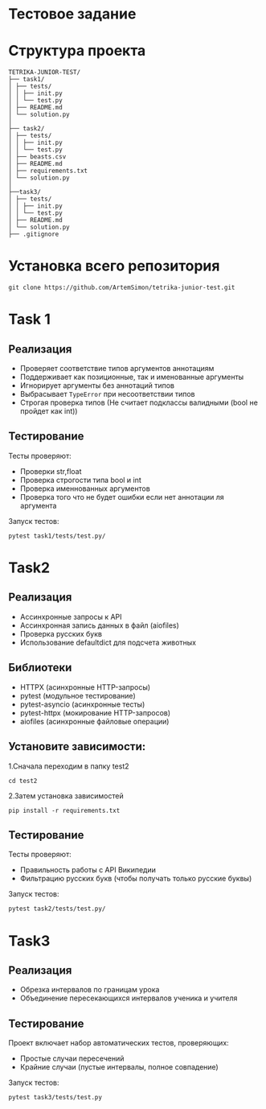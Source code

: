 # Тестовое задание 

# Структура проекта
```
TETRIKA-JUNIOR-TEST/
├── task1/
│ ├── tests/
│ │ ├── init.py
│ │ └── test.py
│ ├── README.md
│ └── solution.py
│
├── task2/
│ ├── tests/
│ │ ├── init.py
│ │ └── test.py
│ ├── beasts.csv
│ ├── README.md
│ ├── requirements.txt
│ └── solution.py
│
├──task3/
│ ├── tests/
│ │ ├── init.py
│ │ └── test.py
│ ├── README.md
│ └── solution.py
├── .gitignore
```


# Установка всего репозитория

```
git clone https://github.com/ArtemSimon/tetrika-junior-test.git
```

# Task 1

## Реализация

- Проверяет соответствие типов аргументов аннотациям
- Поддерживает как позиционные, так и именованные аргументы
- Игнорирует аргументы без аннотаций типов
- Выбрасывает `TypeError` при несоответствии типов
- Строгая проверка типов (Не считает подклассы валидными (bool не пройдет как int))

## Тестирование
Тесты проверяют:

- Проверки str,float
- Проверка строгости типа bool и int
- Проверка именнованных аргументов
- Проверка того что не будет ошибки если нет аннотации ля аргумента

Запуск тестов:

```
pytest task1/tests/test.py/
```

# Task2
## Реализация

- Ассинхронные запросы к API
- Ассинхронная запись данных в файл (aiofiles)
- Проверка русских букв
- Использование defaultdict для подсчета животных

## Библиотеки

- HTTPX (асинхронные HTTP-запросы)
- pytest (модульное тестирование)
- pytest-asyncio (асинхронные тесты)
- pytest-httpx (мокирование HTTP-запросов)
- aiofiles (асинхронные файловые операции)

## Установите зависимости:

1.Сначала переходим в папку test2

```
cd test2
```

2.Затем установка зависимостей

```
pip install -r requirements.txt
```

## Тестирование

Тесты проверяют:

- Правильность работы с API Википедии
- Фильтрацию русских букв (чтобы получать только русские буквы)
    
Запуск тестов:

```
pytest task2/tests/test.py/
```

# Task3

## Реализация

- Обрезка интервалов по границам урока
- Объединение пересекающихся интервалов ученика и учителя
    
## Тестирование

Проект включает набор автоматических тестов, проверяющих:

- Простые случаи пересечений
- Крайние случаи (пустые интервалы, полное совпадение)
    
Запуск тестов:

```
pytest task3/tests/test.py 
```
